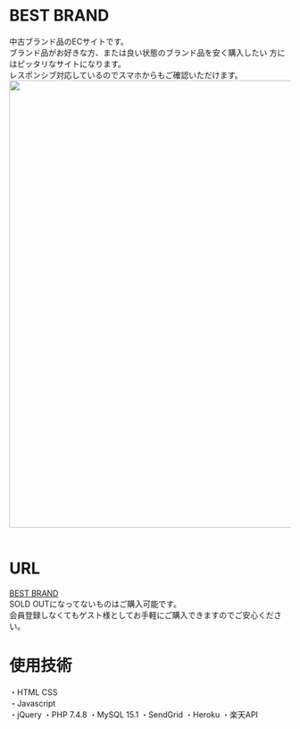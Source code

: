 # BEST BRAND
中古ブランド品のECサイトです。<br>
ブランド品がお好きな方、または良い状態のブランド品を安く購入したい
方にはピッタリなサイトになります。<br>
レスポンシブ対応しているのでスマホからもご確認いただけます。<br>
<img src="https://user-images.githubusercontent.com/69910651/97084535-c6995900-1652-11eb-923e-065bb4a24ff4.png" width="800" height="800"><br><br>

# URL
[BEST BRAND](https://usersbrandshop.herokuapp.com/index.php)<br>
SOLD OUTになってないものはご購入可能です。<br>
会員登録しなくてもゲスト様としてお手軽にご購入できますのでご安心ください。

# 使用技術
・HTML CSS<br>
・Javascript<br>
・jQuery
・PHP 7.4.8
・MySQL 15.1
・SendGrid
・Heroku
・楽天API
